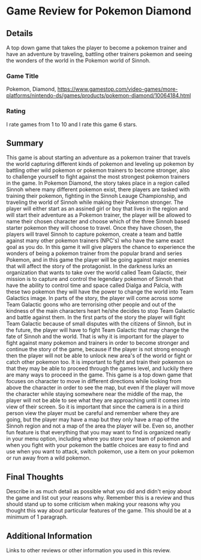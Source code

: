 # Game Review for Pokemon Diamond

## Details

A top down game that takes the player to become a pokemon trainer and have an adventure by traveling, battling other trainers pokemon and
seeing the wonders of the world in the Pokemon world of Sinnoh.

### Game Title

Pokemon, Diamond, https://www.gamestop.com/video-games/more-platforms/nintendo-ds/games/products/pokemon-diamond/10064184.html

### Rating

I rate games from 1 to 10 and I rate this game 6 stars.

## Summary

  This game is about starting an adventure as a pokemon trainer that travels the world capturing different kinds of pokemon and leveling up
pokemon by battling other wild pokemon or pokemon trainers to become stronger, also to challenge yourself to fight against the most strongest
pokemon trainers in the game. In Pokemon Diamond, the story takes place in a region called Sinnoh where many different pokemon exist, there
players are tasked with training their pokemon, fighting in the Sinnoh Leauge Championship, and traveling the world of Sinnoh while making
their Pokemon stronger. The player will either start as an assined girl or boy that lives in the region and will start their adventure as
a Pokemon trainer, the player will be allowed to name their chosen character and choose which of the three Sinnoh based starter pokemon
they will choose to travel. Once they have chosen, the players will travel Sinnoh to capture pokemon, create a team and battle against 
many other pokemon trainers (NPC's) who have the same exact goal as you do. In this game it will give players the chance to experience the
wonders of being a pokemon trainer from the popular brand and series Pokemon, and in this game the player will be going against major enemies
that will affect the story of the protagonist.
  In the darkness lurks an organization that wants to take over the world called Team Galactic, their mission is to capture and control the 
legendary pokemon of Sinnoh that have the ability to control time and space called Dialga and Palcia, with these two pokemon they will
have the power to change the world into Team Galactics image. In parts of the story, the player will come across some Team Galactic goons
who are terrorising other people and out of the kindness of the main characters heart he/she decides to stop Team Galactic and battle against
them. In the first parts of the story the player will fight Team Galactic because of small disputes with the citizens of Sinnoh, but in 
the future, the player will have to fight Team Galactic that may change the fate of Sinnoh and the world. That is why it is important for 
the player to fight against many pokemon and trainers in order to become stronger and continue the story of the game, because if the player
is not strong enough then the player will not be able to unlock new area's of the world or fight or catch other pokemon too. It is important
to fight and train their pokemon so that they may be able to proceed through the games level, and luckily there are many ways to proceed
in the game.
  This game is a top down game that focuses on character to move in different directions while looking from above the character in order
to see the map, but even if the player will move the character while staying somewhere near the middle of the map, the player will not
be able to see what they are approaching until it comes into view of their screen. So it is important that since the camera is in a third
person view the player must be careful and remember where they are going, but the player may have a map but they only have a map of the 
Sinnoh region and not a map of the area the player will be. Even so, another fun feature is that everything that you may want to find is
organized neatly in your menu option, including where you store your team of pokemon and when you fight with your pokemon the battle choices
are easy to find and use when you want to attack, switch pokemon, use a item on your pokemon or run away from a wild pokemon.
## Final Thoughts

Describe in as much detail as possible what you did and didn't enjoy about the
game and list out your reasons why. Remember this is a review and thus should
stand up to some criticism when making your reasons why you thought this way
about particular features of the game. This should be at a minimum of 1
paragraph.

## Additional Information

Links to other reviews or other information you used in this review.
